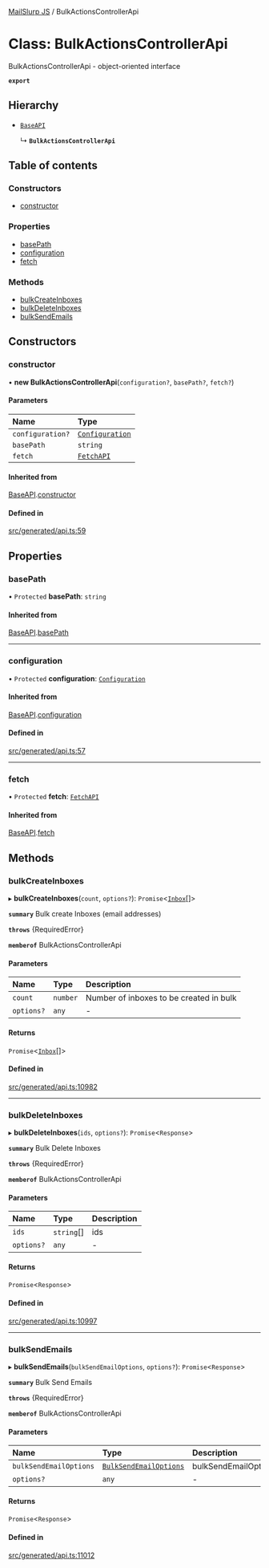 [MailSlurp JS](../README.md) / BulkActionsControllerApi

# Class: BulkActionsControllerApi

BulkActionsControllerApi - object-oriented interface

**`export`**

## Hierarchy

- [`BaseAPI`](BaseAPI.md)

  ↳ **`BulkActionsControllerApi`**

## Table of contents

### Constructors

- [constructor](BulkActionsControllerApi.md#constructor)

### Properties

- [basePath](BulkActionsControllerApi.md#basepath)
- [configuration](BulkActionsControllerApi.md#configuration)
- [fetch](BulkActionsControllerApi.md#fetch)

### Methods

- [bulkCreateInboxes](BulkActionsControllerApi.md#bulkcreateinboxes)
- [bulkDeleteInboxes](BulkActionsControllerApi.md#bulkdeleteinboxes)
- [bulkSendEmails](BulkActionsControllerApi.md#bulksendemails)

## Constructors

### constructor

• **new BulkActionsControllerApi**(`configuration?`, `basePath?`, `fetch?`)

#### Parameters

| Name | Type |
| :------ | :------ |
| `configuration?` | [`Configuration`](Configuration.md) |
| `basePath` | `string` |
| `fetch` | [`FetchAPI`](../interfaces/FetchAPI.md) |

#### Inherited from

[BaseAPI](BaseAPI.md).[constructor](BaseAPI.md#constructor)

#### Defined in

[src/generated/api.ts:59](https://github.com/mailslurp/mailslurp-client/blob/5523864/src/generated/api.ts#L59)

## Properties

### basePath

• `Protected` **basePath**: `string`

#### Inherited from

[BaseAPI](BaseAPI.md).[basePath](BaseAPI.md#basepath)

___

### configuration

• `Protected` **configuration**: [`Configuration`](Configuration.md)

#### Inherited from

[BaseAPI](BaseAPI.md).[configuration](BaseAPI.md#configuration)

#### Defined in

[src/generated/api.ts:57](https://github.com/mailslurp/mailslurp-client/blob/5523864/src/generated/api.ts#L57)

___

### fetch

• `Protected` **fetch**: [`FetchAPI`](../interfaces/FetchAPI.md)

#### Inherited from

[BaseAPI](BaseAPI.md).[fetch](BaseAPI.md#fetch)

## Methods

### bulkCreateInboxes

▸ **bulkCreateInboxes**(`count`, `options?`): `Promise`<[`Inbox`](../interfaces/Inbox.md)[]\>

**`summary`** Bulk create Inboxes (email addresses)

**`throws`** {RequiredError}

**`memberof`** BulkActionsControllerApi

#### Parameters

| Name | Type | Description |
| :------ | :------ | :------ |
| `count` | `number` | Number of inboxes to be created in bulk |
| `options?` | `any` | - |

#### Returns

`Promise`<[`Inbox`](../interfaces/Inbox.md)[]\>

#### Defined in

[src/generated/api.ts:10982](https://github.com/mailslurp/mailslurp-client/blob/5523864/src/generated/api.ts#L10982)

___

### bulkDeleteInboxes

▸ **bulkDeleteInboxes**(`ids`, `options?`): `Promise`<`Response`\>

**`summary`** Bulk Delete Inboxes

**`throws`** {RequiredError}

**`memberof`** BulkActionsControllerApi

#### Parameters

| Name | Type | Description |
| :------ | :------ | :------ |
| `ids` | `string`[] | ids |
| `options?` | `any` | - |

#### Returns

`Promise`<`Response`\>

#### Defined in

[src/generated/api.ts:10997](https://github.com/mailslurp/mailslurp-client/blob/5523864/src/generated/api.ts#L10997)

___

### bulkSendEmails

▸ **bulkSendEmails**(`bulkSendEmailOptions`, `options?`): `Promise`<`Response`\>

**`summary`** Bulk Send Emails

**`throws`** {RequiredError}

**`memberof`** BulkActionsControllerApi

#### Parameters

| Name | Type | Description |
| :------ | :------ | :------ |
| `bulkSendEmailOptions` | [`BulkSendEmailOptions`](../interfaces/BulkSendEmailOptions.md) | bulkSendEmailOptions |
| `options?` | `any` | - |

#### Returns

`Promise`<`Response`\>

#### Defined in

[src/generated/api.ts:11012](https://github.com/mailslurp/mailslurp-client/blob/5523864/src/generated/api.ts#L11012)
